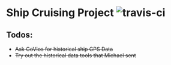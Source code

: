 # Ship Cruising Project ![travis-ci]

## Todos:

- ~~Ask GoVios for historical ship GPS Data~~
- ~~Try out the historical data tools that Michael sent~~

[travis-ci]: https://travis-ci.com/Andi-Lo/ship-cruising.svg?token=hejt5J6fVuz1qkWoWxT7&branch=master
